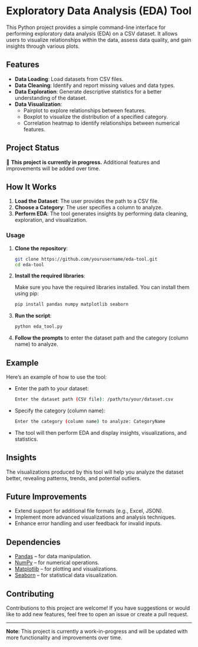 # Exploratory Data Analysis (EDA) Tool

This Python project provides a simple command-line interface for performing exploratory data analysis (EDA) on a CSV dataset. It allows users to visualize relationships within the data, assess data quality, and gain insights through various plots.

## Features

- **Data Loading**: Load datasets from CSV files.
- **Data Cleaning**: Identify and report missing values and data types.
- **Data Exploration**: Generate descriptive statistics for a better understanding of the dataset.
- **Data Visualization**:
  - Pairplot to explore relationships between features.
  - Boxplot to visualize the distribution of a specified category.
  - Correlation heatmap to identify relationships between numerical features.

## Project Status

🚧 **This project is currently in progress.** Additional features and improvements will be added over time.

## How It Works

1. **Load the Dataset**: The user provides the path to a CSV file.
2. **Choose a Category**: The user specifies a column to analyze.
3. **Perform EDA**: The tool generates insights by performing data cleaning, exploration, and visualization.

### Usage

1. **Clone the repository**:

    ```bash
    git clone https://github.com/yourusername/eda-tool.git
    cd eda-tool
    ```

2. **Install the required libraries**:

    Make sure you have the required libraries installed. You can install them using pip:

    ```bash
    pip install pandas numpy matplotlib seaborn
    ```

3. **Run the script**:

    ```bash
    python eda_tool.py
    ```

4. **Follow the prompts** to enter the dataset path and the category (column name) to analyze.

## Example

Here’s an example of how to use the tool:

- Enter the path to your dataset:
    ```bash
    Enter the dataset path (CSV file): /path/to/your/dataset.csv
    ```

- Specify the category (column name):
    ```bash
    Enter the category (column name) to analyze: CategoryName
    ```

- The tool will then perform EDA and display insights, visualizations, and statistics.

## Insights

The visualizations produced by this tool will help you analyze the dataset better, revealing patterns, trends, and potential outliers.

## Future Improvements

- Extend support for additional file formats (e.g., Excel, JSON).
- Implement more advanced visualizations and analysis techniques.
- Enhance error handling and user feedback for invalid inputs.

## Dependencies

- [Pandas](https://pandas.pydata.org/) – for data manipulation.
- [NumPy](https://numpy.org/) – for numerical operations.
- [Matplotlib](https://matplotlib.org/) – for plotting and visualizations.
- [Seaborn](https://seaborn.pydata.org/) – for statistical data visualization.

## Contributing

Contributions to this project are welcome! If you have suggestions or would like to add new features, feel free to open an issue or create a pull request.

---

**Note**: This project is currently a work-in-progress and will be updated with more functionality and improvements over time.
